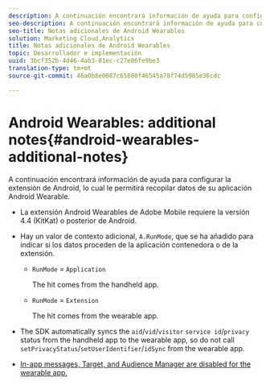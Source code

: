 ```yaml
---
description: A continuación encontrará información de ayuda para configurar la extensión de Android, lo cual le permitirá recopilar datos de su aplicación Android Wearable.
seo-description: A continuación encontrará información de ayuda para configurar la extensión de Android, lo cual le permitirá recopilar datos de su aplicación Android Wearable.
seo-title: Notas adicionales de Android Wearables
solution: Marketing Cloud,Analytics
title: Notas adicionales de Android Wearables
topic: Desarrollador e implementación
uuid: 3bcf352b-4d46-4ab3-81ec-c27e86fe9be3
translation-type: tm+mt
source-git-commit: 46a0b8e0087c65880f46545a78f74d5985e36cdc

---
```



# Android Wearables: additional notes{#android-wearables-additional-notes}

A continuación encontrará información de ayuda para configurar la extensión de Android, lo cual le permitirá recopilar datos de su aplicación Android Wearable.

* La extensión Android Wearables de Adobe Mobile requiere la versión 4.4 (KitKat) o posterior de Android.
* Hay un valor de contexto adicional, `A.RunMode`, que se ha añadido para indicar si los datos proceden de la aplicación contenedora o de la extensión.

   * `RunMode` = `Application`

      The hit comes from the handheld app.

   * `RunMode` = `Extension`

      The hit comes from the wearable app.

* The SDK automatically syncs the `aid`/`vid`/`visitor` `service id`/`privacy` status from the handheld app to the wearable app, so do not call `setPrivacyStatus`/`setUserIdentifier`/`idSync` from the wearable app.
* [In-app messages, Target, and Audience Manager are disabled for the wearable app.](/help/android/messaging-main/messaging/messaging.md)[](/help/android/target-main/target.md)[](/help/android/audience-manager/audiencemgmt.md)

